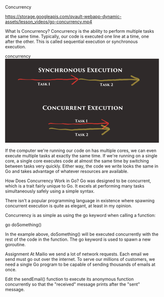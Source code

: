 Concurrency

https://storage.googleapis.com/qvault-webapp-dynamic-assets/lesson_videos/go-concurrency.mp4

What Is Concurrency?
Concurrency is the ability to perform multiple tasks at the same time. Typically, our code is executed one line at a time, one after the other. This is called sequential execution or synchronous execution.

concurrency
![alt text](image.png)

If the computer we're running our code on has multiple cores, we can even execute multiple tasks at exactly the same time. If we're running on a single core, a single core executes code at almost the same time by switching between tasks very quickly. Either way, the code we write looks the same in Go and takes advantage of whatever resources are available.

How Does Concurrency Work in Go?
Go was designed to be concurrent, which is a trait fairly unique to Go. It excels at performing many tasks simultaneously safely using a simple syntax.

There isn't a popular programming language in existence where spawning concurrent execution is quite as elegant, at least in my opinion.

Concurrency is as simple as using the go keyword when calling a function:

go doSomething()

In the example above, doSomething() will be executed concurrently with the rest of the code in the function. The go keyword is used to spawn a new goroutine.

Assignment
At Mailio we send a lot of network requests. Each email we send must go out over the internet. To serve our millions of customers, we need a single Go program to be capable of sending thousands of emails at once.

Edit the sendEmail() function to execute its anonymous function concurrently so that the "received" message prints after the "sent" message.





